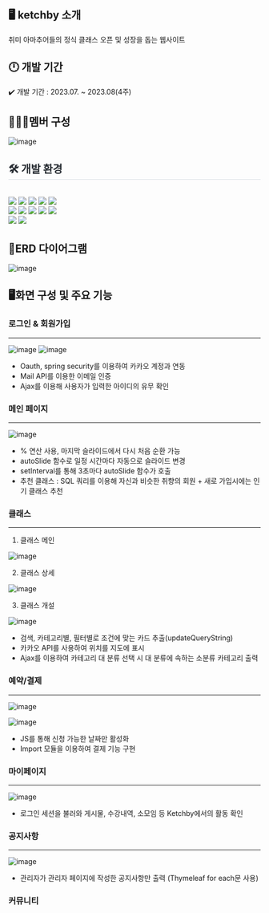 ## 🖥️ ketchby 소개

취미 아마추어들의 정식 클래스 오픈 및 성장을 돕는 웹사이트

## 🕛 개발 기간

✔️ 개발 기간 : 2023.07. ~ 2023.08(4주)


## 🧑‍🤝‍🧑멤버 구성

![image](https://github.com/hyunseo3/ketchby/assets/94173709/13c293fb-4810-40fd-9a50-ad2002dd213d)


<div style="text-align: left;">
    <h2 style="border-bottom: 1px solid #d8dee4; color: #282d33;"> 🛠️ 개발 환경 </h2> <br> 
    <div style="margin: ; text-align: left;" "text-align: left;"> <img src="https://img.shields.io/badge/Apache Tomcat-F8DC75?style=flat-square&logo=Apache Tomcat&logoColor=white">
          <img src="https://img.shields.io/badge/Java-007396?style=flat-square&logo=Java&logoColor=white">
          <img src="https://img.shields.io/badge/Javascript-F7DF1E?style=flat-square&logo=Javascript&logoColor=white">
          <img src="https://img.shields.io/badge/jQuery-0769AD?style=flat-square&logo=jQuery&logoColor=white">
          <img src="https://img.shields.io/badge/Bootstrap-7952B3?style=flat-square&logo=Bootstrap&logoColor=white">
          <br/><img src="https://img.shields.io/badge/Figma-F24E1E?style=flat-square&logo=Figma&logoColor=white">
          <img src="https://img.shields.io/badge/Github-181717?style=flat-square&logo=Github&logoColor=white">
          <img src="https://img.shields.io/badge/HTML5-E34F26?style=flat-square&logo=HTML5&logoColor=white">
          <img src="https://img.shields.io/badge/MySQL-4479A1?style=flat-square&logo=MySQL&logoColor=white">
          <img src="https://img.shields.io/badge/Node.js-339933?style=flat-square&logo=Node.js&logoColor=white">
          <br/><img src="https://img.shields.io/badge/Oracle-F80000?style=flat-square&logo=Oracle&logoColor=white">
          <img src="https://img.shields.io/badge/Spring Boot-6DB33F?style=flat-square&logo=Spring Boot&logoColor=white">
          </div>
    </div>
    

## 📖ERD 다이어그램
![image](https://github.com/hyunseo3/ketchby/assets/94173709/23cf3b60-af9f-408c-9c9b-7856efecd21d)


## 🖥️화면 구성 및 주요 기능
### 로그인 & 회원가입
---
![image](https://github.com/hyunseo3/ketchby/assets/94173709/f30b59ca-d902-4122-a5de-f7ac87dd2e0b) ![image](https://github.com/hyunseo3/ketchby/assets/94173709/f35b75b8-1a97-403c-83c5-69865c84ca33)

* Oauth, spring security를 이용하여 카카오 계정과 연동
* Mail API를 이용한 이메일 인증
* Ajax를 이용해 사용자가 입력한 아이디의 유무 확인


### 메인 페이지
---
![image](https://github.com/hyunseo3/ketchby/assets/94173709/713de85d-aa1d-457b-b8d9-4e103d7f500c)

* % 연산 사용, 마지막 슬라이드에서 다시 처음 순환 가능
* autoSlide 함수로 일정 시간마다 자동으로 슬라이드 변경 
* setInterval를 통해 3초마다 autoSlide 함수가 호출 
* 추천 클래스 : SQL 쿼리를 이용해 자신과 비슷한 취향의 회원 + 새로 가입시에는 인기 클래스 추천


### 클래스
---
1. 클래스 메인
   
![image](https://github.com/hyunseo3/ketchby/assets/94173709/57d3a82f-1e3f-4999-aef5-fab3da861083)

2. 클래스 상세
   
![image](https://github.com/hyunseo3/ketchby/assets/94173709/ead3d661-b7a1-4b5f-8487-1fdc57552d84)

3. 클래스 개설
   
![image](https://github.com/hyunseo3/ketchby/assets/94173709/9406e78c-385f-4440-8309-c0262bff8352)

* 검색, 카테고리별, 필터별로 조건에 맞는 카드 추출(updateQueryString)
* 카카오 API를 사용하여 위치를 지도에 표시
* Ajax를 이용하여 카테고리 대 분류 선택 시 대 분류에 속하는 소분류 카테고리 출력


### 예약/결제
---
![image](https://github.com/hyunseo3/ketchby/assets/94173709/72cfda05-7af9-4dd2-9d10-9ada2fe59a72)

![image](https://github.com/hyunseo3/ketchby/assets/94173709/a3686ccb-411a-48ad-9109-e84a76ef6408)
* JS를 통해 신청 가능한 날짜만 활성화
* Import 모듈을 이용하여 결제 기능 구현



### 마이페이지
---
![image](https://github.com/hyunseo3/ketchby/assets/94173709/2757b813-415d-4bde-8ca3-ab5ad96566f4)
* 로그인 세션을 불러와 게시물, 수강내역, 소모임 등 Ketchby에서의 활동 확인


### 공지사항
---
![image](https://github.com/hyunseo3/ketchby/assets/94173709/9b1917d1-902a-4d02-88f4-5885fcc4ecba)
* 관리자가 관리자 페이지에 작성한 공지사항만 출력 (Thymeleaf  for each문 사용)


### 커뮤니티

